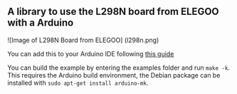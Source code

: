 ## A library to use the L298N board from ELEGOO with a Arduino

![Image of L298N Board from ELEGOO]
(l298n.png)

You can add this to your Arduino IDE following
[this guide](https://www.arduino.cc/en/guide/libraries)

You can build the example by entering the examples folder and run
`make -k`. This requires the Arduino build environment, the Debian
package can be installed with `sudo apt-get install arduino-mk`.

